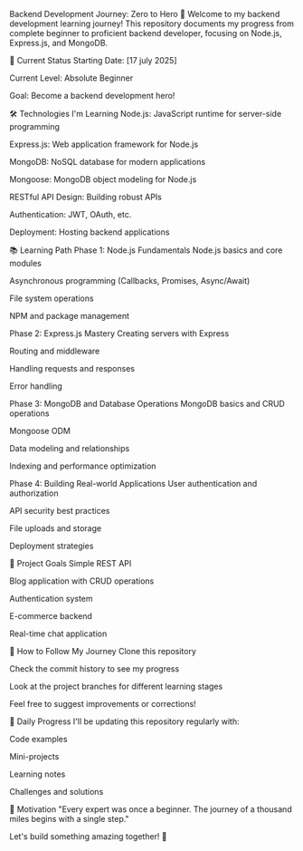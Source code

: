Backend Development Journey: Zero to Hero 🚀
Welcome to my backend development learning journey! This repository documents my progress from complete beginner to proficient backend developer, focusing on Node.js, Express.js, and MongoDB.

📌 Current Status
Starting Date: [17 july 2025]

Current Level: Absolute Beginner

Goal: Become a backend development hero!

🛠️ Technologies I'm Learning
Node.js: JavaScript runtime for server-side programming

Express.js: Web application framework for Node.js

MongoDB: NoSQL database for modern applications

Mongoose: MongoDB object modeling for Node.js

RESTful API Design: Building robust APIs

Authentication: JWT, OAuth, etc.

Deployment: Hosting backend applications

📚 Learning Path
Phase 1: Node.js Fundamentals
Node.js basics and core modules

Asynchronous programming (Callbacks, Promises, Async/Await)

File system operations

NPM and package management

Phase 2: Express.js Mastery
Creating servers with Express

Routing and middleware

Handling requests and responses

Error handling

Phase 3: MongoDB and Database Operations
MongoDB basics and CRUD operations

Mongoose ODM

Data modeling and relationships

Indexing and performance optimization

Phase 4: Building Real-world Applications
User authentication and authorization

API security best practices

File uploads and storage

Deployment strategies

🎯 Project Goals
Simple REST API

Blog application with CRUD operations

Authentication system

E-commerce backend

Real-time chat application

🤝 How to Follow My Journey
Clone this repository

Check the commit history to see my progress

Look at the project branches for different learning stages

Feel free to suggest improvements or corrections!

📅 Daily Progress
I'll be updating this repository regularly with:

Code examples

Mini-projects

Learning notes

Challenges and solutions

🌟 Motivation
"Every expert was once a beginner. The journey of a thousand miles begins with a single step."

Let's build something amazing together! 🚀
